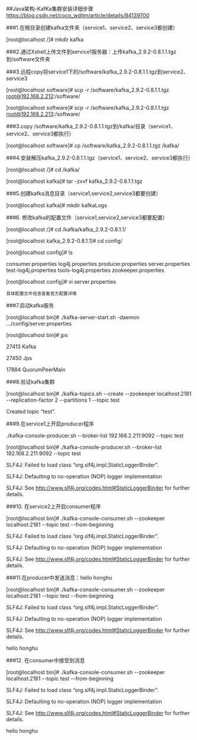 ##Java架构-KafKa集群安装详细步骤
    https://blog.csdn.net/coco_wditm/article/details/84139700


###1.在根目录创建kafka文件夹（service1、service2、service3都创建）

[root@localhost /]# mkdir kafka

###2.通过Xshell上传文件到service1服务器：上传kafka_2.9.2-0.8.1.1.tgz到/software文件夹

###3.远程copy将service1下的/software/kafka_2.9.2-0.8.1.1.tgz到service2、service3

[root@localhost software]# scp -r /software/kafka_2.9.2-0.8.1.1.tgz root@192.168.2.212:/software/

[root@localhost software]# scp -r /software/kafka_2.9.2-0.8.1.1.tgz root@192.168.2.213:/software/

###3.copy /software/kafka_2.9.2-0.8.1.1.tgz到/kafka/目录（service1、service2、service3都执行）

[root@localhost software]# cp /software/kafka_2.9.2-0.8.1.1.tgz /kafka/

###4.安装解压kafka_2.9.2-0.8.1.1.tgz（service1、service2、service3都执行）

[root@localhost /]# cd /kafka/

[root@localhost kafka]# tar -zxvf kafka_2.9.2-0.8.1.1.tgz

###5.创建kafka消息目录（service1,service2,service3都要创建）

[root@localhost kafka]# mkdir kafkaLogs

###6. 修改kafka的配置文件（service1,service2,service3都要配置）

[root@localhost /]# cd /kafka/kafka_2.9.2-0.8.1.1/

[root@localhost kafka_2.9.2-0.8.1.1]# cd config/

[root@localhost config]# ls

consumer.properties log4j.properties producer.properties server.properties test-log4j.properties tools-log4j.properties zookeeper.properties

[root@localhost config]# vi server.properties

    具体配置文件信息查看官方配置详情







###7.启动kafka服务

[root@localhost bin]# ./kafka-server-start.sh -daemon …/config/server.properties

[root@localhost bin]# jps

27413 Kafka

27450 Jps

17884 QuorumPeerMain

###8.验证kafka集群

[root@localhost bin]# ./kafka-topics.sh --create --zookeeper localhost:2181 --replication-factor 2 --partitions 1 --topic test

Created topic “test”.

###9.在service1上开启producer程序

./kafka-console-producer.sh --broker-list 192.168.2.211:9092 --topic test

[root@localhost bin]# ./kafka-console-producer.sh --broker-list 192.168.2.211:9092 --topic test

SLF4J: Failed to load class “org.slf4j.impl.StaticLoggerBinder”.

SLF4J: Defaulting to no-operation (NOP) logger implementation

SLF4J: See http://www.slf4j.org/codes.html#StaticLoggerBinder for further details.

###10. 在service2上开启consumer程序

[root@localhost bin]# ./kafka-console-consumer.sh --zookeeper localhost:2181 --topic test --from-beginning

SLF4J: Failed to load class “org.slf4j.impl.StaticLoggerBinder”.

SLF4J: Defaulting to no-operation (NOP) logger implementation

SLF4J: See http://www.slf4j.org/codes.html#StaticLoggerBinder for further details.

###11.在producer中发送消息：hello honghu

[root@localhost bin]# ./kafka-console-consumer.sh --zookeeper localhost:2181 --topic test --from-beginning

SLF4J: Failed to load class “org.slf4j.impl.StaticLoggerBinder”.

SLF4J: Defaulting to no-operation (NOP) logger implementation

SLF4J: See http://www.slf4j.org/codes.html#StaticLoggerBinder for further details.

hello honghu

###12. 在consumer中接受到消息

[root@localhost bin]# ./kafka-console-consumer.sh --zookeeper localhost:2181 --topic test --from-beginning

SLF4J: Failed to load class “org.slf4j.impl.StaticLoggerBinder”.

SLF4J: Defaulting to no-operation (NOP) logger implementation

SLF4J: See http://www.slf4j.org/codes.html#StaticLoggerBinder for further details.

hello honghu








































































